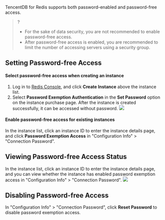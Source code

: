 TencentDB for Redis supports both password-enabled and password-free access.

>?
>- For the sake of data security, you are not recommended to enable password-free access.
>- After password-free access is enabled, you are recommended to limit the number of accessing servers using a security group.

## Setting Password-free Access
#### Select password-free access when creating an instance
1. Log in to [Redis Console](https://console.cloud.tencent.com/redis), and click **Create Instance** above the instance list.
2. Select **Password Exemption Authentication** in the **Set Password** option on the instance purchase page. After the instance is created successfully, it can be accessed without password.
![](https://main.qcloudimg.com/raw/03a688ea981ccaf28124b74ebb8d9223.png)

#### Enable password-free access for existing instances
In the instance list, click an instance ID to enter the instance details page, and click **Password Exemption Access** in "Configuration Info" > "Connection Password".

## Viewing Password-free Access Status
In the instance list, click an instance ID to enter the instance details page, and you can view whether the instance has enabled password exemption access in "Configuration Info" > "Connection Password".
![](https://main.qcloudimg.com/raw/ddd227bf61e70cb72e3971ea58c9d773.png)

## Disabling Password-free Access
In "Configuration Info" > "Connection Password", click **Reset Password** to disable password exemption access.

